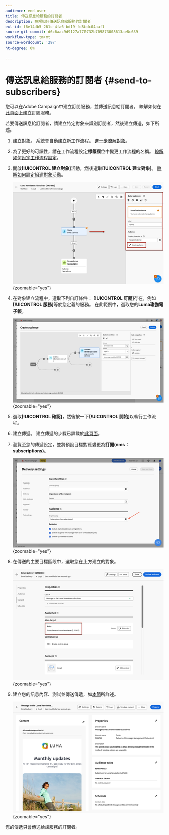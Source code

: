 ```yaml
---
audience: end-user
title: 傳送訊息給服務的訂閱者
description: 瞭解如何傳送訊息給服務的訂閱者
exl-id: f6e14db5-261c-4fa6-bd19-fd8bdc04aaf1
source-git-commit: d6c6aac9d9127a770732b709873008613ae8c639
workflow-type: tm+mt
source-wordcount: '297'
ht-degree: 0%

---
```


# 傳送訊息給服務的訂閱者 {#send-to-subscribers}

您可以在Adobe Campaign中建立訂閱服務，並傳送訊息給訂閱者。 瞭解如何在[此頁面](../audience//manage-services.md#create-service)上建立訂閱服務。

若要傳送訊息給訂閱者，請建立特定對象來識別訂閱者，然後建立傳送，如下所述。

1. 建立對象。 系統會自動建立新工作流程。 [進一步瞭解對象](../audience/create-audience.md)。

1. 為了更好的可讀性，請在工作流程設定&#x200B;**標籤**&#x200B;欄位中變更工作流程的名稱。 [瞭解如何設定工作流程設定](../workflows/workflow-settings.md)。

1. 開啟&#x200B;**[!UICONTROL 建立對象]**&#x200B;活動，然後選取&#x200B;**[!UICONTROL 建立對象]**。 [瞭解如何設定組建對象活動](../workflows/activities/build-audience.md)。

   ![在Adobe Campaign中顯示「建置對象」活動設定的熒幕擷圖。](assets/service-create-audience.png){zoomable="yes"}

1. 在對象建立流程中，選取下列自訂條件： **[!UICONTROL 訂閱]**&#x200B;存在，例如&#x200B;**[!UICONTROL 服務]**&#x200B;等於您定義的服務。 在此範例中，選取您的&#x200B;**Luma瑜伽電子報**。

   ![熒幕擷圖顯示Adobe Campaign中訂閱之受眾建立流程的自訂條件。](assets/service-audience-subscribers.png){zoomable="yes"}

1. 選取&#x200B;**[!UICONTROL 確認]**，然後按一下&#x200B;**[!UICONTROL 開始]**&#x200B;以執行工作流程。

1. 建立傳遞。 建立傳遞的步驟已詳載於[此頁面](../msg/gs-messages.md#create-delivery)。

1. 瀏覽至您的傳遞設定，並將預設目標對應變更為&#x200B;**訂閱(nms：subscriptions)**。

   ![熒幕擷圖顯示傳遞設定，其中目標對應已變更為Adobe Campaign中的訂閱。](assets/service-delivery-change-mapping.png){zoomable="yes"}

1. 在傳送的主要目標區段中，選取您在上方建立的對象。

   ![熒幕擷圖顯示Adobe Campaign中選定對象之傳遞的主要目標區段。](assets/service-delivery-targeting-subscribers.png){zoomable="yes"}

1. 建立您的訊息內容、測試並傳送傳遞，如[本節](../preview-test/preview-test.md)所詳述。

   ![熒幕擷圖顯示傳遞已準備好在Adobe Campaign中傳送。](assets/service-delivery-ready.png){zoomable="yes"}

您的傳遞只會傳送給該服務的訂閱者。